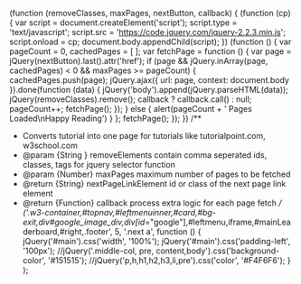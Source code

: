 (function (removeClasses, maxPages, nextButton, callback) {
  (function (cp) {
    var script = document.createElement('script');
    script.type = 'text/javascript';
    script.src = 'https://code.jquery.com/jquery-2.2.3.min.js';
    script.onload = cp;
    document.body.appendChild(script);
  }) (function () {
    var pageCount = 0,
    cachedPages = [
    ];
    var fetchPage = function () {
      var page = jQuery(nextButton).last().attr('href');
      if (page && jQuery.inArray(page, cachedPages) < 0 && maxPages >= pageCount) {
        cachedPages.push(page);
        jQuery.ajax({
          url: page,
          context: document.body
        }).done(function (data) {
          jQuery('body').append(jQuery.parseHTML(data));
          jQuery(removeClasses).remove();
          callback ? callback.call()  : null;
          pageCount++;
          fetchPage();
        });
      } else {
        alert(pageCount + ' Pages Loaded\nHappy Reading')
      }
    };
    fetchPage();
  });
})
/**
 * Converts tutorial into one page for tutorials like tutorialpoint.com, w3school.com
 * @param {String } removeElements  contain comma seperated ids, classes, tags for jquery selector function 
 * @param {Number} maxPages maximum number of pages to be fetched
 * @return {String} nextPageLinkElement id or class of the next page link element
 * @return {Function} callback process extra logic for each page fetch
*/
('.w3-container,#topnav,#leftmenuinner,#card,#bg-exit,div#google_image_div,div[id*="google"],#leftmenu,iframe,#mainLeaderboard,#right,.footer', 5, '.next a', function () {
  jQuery('#main').css('width', '100%');
  jQuery('#main').css('padding-left', '100px');
  //jQuery('.middle-col, pre, content,body').css('background-color', '#151515');
  //jQuery('p,h,h1,h2,h3,li,pre').css('color', '#F4F6F6');
}
);
